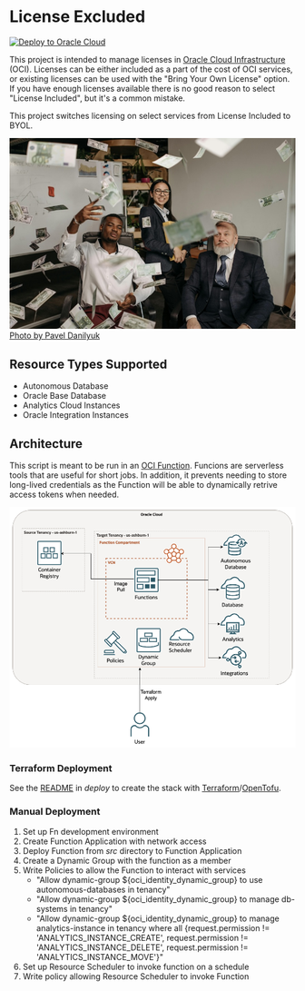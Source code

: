 # License Excluded

[![Deploy to Oracle Cloud](https://oci-resourcemanager-plugin.plugins.oci.oraclecloud.com/latest/deploy-to-oracle-cloud.svg)](https://cloud.oracle.com/resourcemanager/stacks/create?region=us-ashburn-1&zipUrl=https://github.com/flynnkc/LicenseExcluded/releases/download/0.1.14/release-0.1.14.zip)

This project is intended to manage licenses in [Oracle Cloud Infrastructure](https://www.oracle.com/cloud/) (OCI). Licenses can be either included as a part of the cost of OCI services, or existing licenses can be used with the "Bring Your Own License" option. If you have enough licenses available there is no good reason to select "License Included", but it's a common mistake.

This project switches licensing on select services from License Included to BYOL.

![Business people making it rain money](./images/pexels-pavel-danilyuk.jpg)
[Photo by Pavel Danilyuk](https://www.pexels.com/photo/paper-money-falling-around-the-people-in-business-attire-in-the-office-7654628/)

## Resource Types Supported

- Autonomous Database
- Oracle Base Database
- Analytics Cloud Instances
- Oracle Integration Instances

## Architecture

This script is meant to be run in an [OCI Function](https://docs.oracle.com/en-us/iaas/Content/Functions/Concepts/functionsoverview.htm). Funcions are serverless tools that are useful for short jobs. In addition, it prevents needing to store long-lived credentials as the Function will be able to dynamically retrive access tokens when needed.

![Deployment Architecure](./images/deployment-architecture.png)

### Terraform Deployment

See the [README](deploy/README.md) in *deploy* to create the stack with [Terraform](https://www.terraform.io/)/[OpenTofu](https://opentofu.org/).

### Manual Deployment

1. Set up Fn development environment
1. Create Function Application with network access
1. Deploy Function from *src* directory to Function Application
1. Create a Dynamic Group with the function as a member
1. Write Policies to allow the Function to interact with services
    - "Allow dynamic-group ${oci_identity_dynamic_group} to use autonomous-databases in tenancy"
    - "Allow dynamic-group ${oci_identity_dynamic_group} to manage db-systems in tenancy"
    - "Allow dynamic-group ${oci_identity_dynamic_group} to manage analytics-instance in tenancy where all {request.permission != 'ANALYTICS_INSTANCE_CREATE', request.permission != 'ANALYTICS_INSTANCE_DELETE', request.permission != 'ANALYTICS_INSTANCE_MOVE'}"
1. Set up Resource Scheduler to invoke function on a schedule
1. Write policy allowing Resource Scheduler to invoke Function
